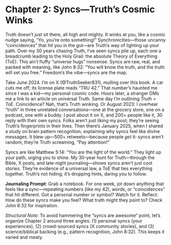 # Chapter 2: Syncs—Truth’s Cosmic Winks

Truth doesn’t just sit there, all high and mighty. It winks at you, like a cosmic nudge saying, “Yo, you’re onto something!” Synchronicities—those uncanny “coincidences” that hit you in the gut—are Truth’s way of lighting up your path. Over my 30 years chasing Truth, I’ve seen syncs pile up, each one a breadcrumb leading to the Holy Grail: the absolute Theory of Everything (ToE). This ain’t fluffy “universe hugs” nonsense. Syncs are raw, real, and packed with meaning, like John 8:32: “You will know the truth, and the truth will set you free.” Freedom’s the vibe—syncs are the map.

Take June 2024. I’m on X (@TruthSeeker831), mulling over this book. A car cuts me off; its license plate reads “TRU 42.” That number’s haunted me since I was a kid—my personal cosmic code. Hours later, a stranger DMs me a link to an article on universal Truth. Same day I’m outlining *Truth = ToE*. Coincidence? Nah, that’s Truth winking. Or August 2023: I overhear “truth” in three unrelated conversations—one at the grocery store, one on a podcast, one with a buddy. I post about it on X, and 200+ people like it, 30 reply with their own syncs. Folks aren’t just liking my post; they’re seeing Truth’s fingerprints in their lives. Then there’s January 2025, when I shared a study on brain pattern recognition, explaining why syncs feel like divine messages. It blew up—500+ retweets—because people *get* it: syncs aren’t random; they’re Truth screaming, “Pay attention!”

Syncs are like Matthew 5:14: “You are the light of the world.” They light up your path, urging you to shine. My 30-year hunt for Truth—through the Bible, X posts, and late-night journaling—shows syncs aren’t just cool stories. They’re evidence of a universal law, a ToE that ties everything together. Truth’s not hiding; it’s dropping hints, daring you to follow.

**Journaling Prompt**: Grab a notebook. For one week, jot down anything that feels like a sync—repeating numbers (like my 42), words, or “coincidences” that hit different. Got a personal number or symbol? Watch for it. Reflect: How do these syncs make you feel? What truth might they point to? Check John 8:32 for inspiration.

*Structural Note*: To avoid hammering the “syncs are awesome” point, let’s organize Chapter 2 around three angles: (1) personal syncs (your experiences), (2) crowd-sourced syncs (X community stories), and (3) science/biblical backing (e.g., pattern recognition, John 8:32). This keeps it varied and meaty.